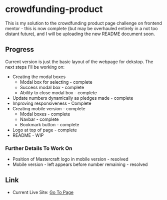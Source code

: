 # crowdfunding-product
This is my solution to the crowdfunding product page challenge on frontend mentor - this is now complete (but may be overhauled entirely in a not too distant future), and I will be uploading the new README document soon.

## Progress
Current version is just the basic layout of the webpage for dekstop. The next steps I'll be working on:
- Creating the modal boxes
    - Modal box for selecting - complete
    - Success modal box - complete
    - Ability to close modal box - complete   
- Update numbers dynamically as pledges made - complete
- Improving responsiveness - Complete
- Creating mobile version - complete
    - Modal boxes - complete
    - Navbar - complete
    - Bookmark button - complete 
- Logo at top of page - complete
- README - WIP

### Further Details To Work On
- Position of Mastercraft logo in mobile version - resolved
- Mobile version - left appears before number remaining - resolved


## Link
- Current Live Site: [Go To Page](https://cwus619.github.io/crowdfunding-product/)
